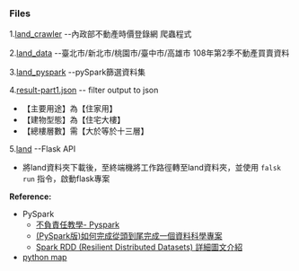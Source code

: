 ### Files 

1.[land_crawler](https://github.com/Lin8823/Lin/blob/main/%E4%B8%80%E9%A8%B0%E8%B3%87%E8%A8%8A/land_crawler.py) --內政部不動產時價登錄網 爬蟲程式  

2.[land_data](https://github.com/Lin8823/Lin/tree/main/%E4%B8%80%E9%A8%B0%E8%B3%87%E8%A8%8A/land_data) --臺北市/新北市/桃園市/臺中市/高雄市 108年第2季不動產買賣資料

3.[land_pyspark](https://github.com/Lin8823/Lin/blob/main/%E4%B8%80%E9%A8%B0%E8%B3%87%E8%A8%8A/land_pyspark.py) --pySpark篩選資料集

4.[result-part1.json](https://github.com/Lin8823/Lin/blob/main/%E4%B8%80%E9%A8%B0%E8%B3%87%E8%A8%8A/result-part1.json) -- filter output to json  

* 【主要用途】為【住家用】  
* 【建物型態】為【住宅大樓】  
* 【總樓層數】需【大於等於十三層】

5.[land](https://github.com/Lin8823/Lin/tree/main/%E4%B8%80%E9%A8%B0%E8%B3%87%E8%A8%8A/land) --Flask API
* 將land資料夾下載後，至終端機將工作路徑轉至land資料夾，並使用 ```falsk run``` 指令，啟動flask專案



**Reference:**  
* PySpark  
  * [不負責任教學- Pyspark](http://davidhnotes.com/pyspark-intro2/)
  * [(PySpark版)如何完成從頭到尾完成一個資料科學專案](https://medium.com/jackys-blog/pyspark%E7%89%88-%E5%A6%82%E4%BD%95%E5%AE%8C%E6%88%90%E5%BE%9E%E9%A0%AD%E5%88%B0%E5%B0%BE%E5%AE%8C%E6%88%90%E4%B8%80%E5%80%8B%E8%B3%87%E6%96%99%E7%A7%91%E5%AD%B8%E5%B0%88%E6%A1%88-dbf0a6ec9f59)
  * [Spark RDD (Resilient Distributed Datasets) 詳細圖文介紹](https://yjhyjhyjh0.pixnet.net/blog/post/411468760) 
* [python map](https://www.wongwonggoods.com/python/python-map/)
